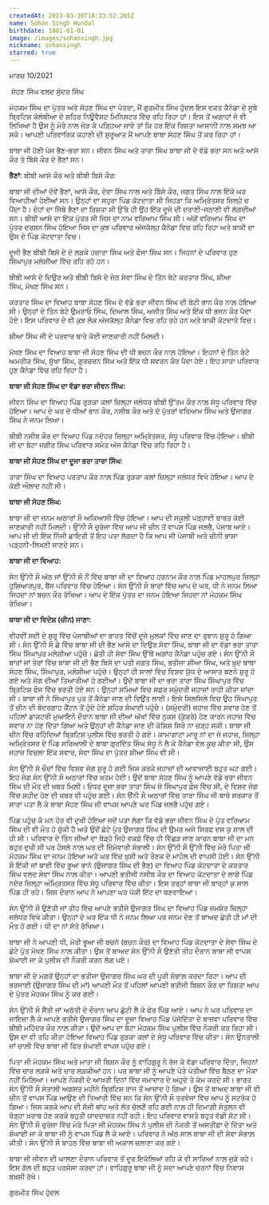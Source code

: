 ```yaml
---
createdAt: 2023-03-30T18:33:52.265Z
name: Sohan Singh Hundal
birthdate: 1881-01-01
image: /images/sohansingh.jpg
nickname: sohansingh
starred: true
---
```

ਮਾਰਚ 10/2021

 ਸੋਹਣ ਸਿੰਘ ਵਲਦ ਸੁੰਦਰ ਸਿੰਘ

ਮੋਹਕਮ ਸਿੰਘ ਦਾ ਪੁੱਤਰ ਅਤੇ ਸੋਹਣ ਸਿੰਘ ਦਾ ਪੋਤਰਾ, ਮੈਂ ਗੁਰਮੀਤ ਸਿੰਘ ਹੁੰਦਲ ਇਸ ਵਕਤ ਕੈਨੇਡਾ ਦੇ ਸੂਬੇ ਬ੍ਰਿਟਿਸ਼ ਕੋਲੰਬੀਆ ਦੇ ਸ਼ਹਿਰ ਨਿਊਵੈਸਟ ਮਿਨਿਸਟਰ ਵਿੱਚ ਰਹਿ ਰਿਹਾ ਹਾਂ। ਇਸ ਤੋਂ ਅਗਾਹਾਂ ਜੋ ਵੀ ਲਿਖਿਆ ਹੈ ਉਸ ਨੂੰ ਮੇਰੇ ਨਾਲ ਜੋੜ ਕੇ ਪੜ੍ਹਿਆ ਜਾਵੇ ਤਾਂ ਕਿ ਹਰ ਇੱਕ ਰਿਸ਼ਤਾ ਆਸਾਨੀ ਨਾਲ ਸਮਝ ਆ ਸਕੇ। ਆਪਣੀ ਪਰਿਵਾਰਿਕ ਕਹਾਣੀ ਦੀ ਸ਼ੁਰੂਆਤ ਮੈਂ ਆਪਣੇ ਬਾਬਾ ਸੋਹਣ ਸਿੰਘ ਤੋਂ ਕਰ ਰਿਹਾ ਹਾਂ।

ਬਾਬਾ ਜੀ ਹੋਣੀ ਪੰਜ ਭੈਣ-ਭਰਾ ਸਨ। ਜੀਵਨ ਸਿੰਘ ਅਤੇ ਤਾਰਾ ਸਿੰਘ ਬਾਬਾ ਜੀ ਦੇ ਵੱਡੇ ਭਰਾ ਸਨ ਅਤੇ ਆਸੋ ਕੌਰ ਤੇ ਬਿੱਸੋ ਕੌਰ ਦੋ ਭੈਣਾਂ ਸਨ। 

**ਭੈਣਾਂ**: ਬੀਬੀ ਆਸੋ ਕੌਰ ਅਤੇ ਬੀਬੀ ਬਿਸੋ ਕੌਰ:

ਬਾਬਾ ਜੀ ਦੀਆਂ ਦੋਵੇਂ ਭੈਣਾਂ, ਆਸੋ ਕੌਰ, ਦੇਵਾ ਸਿੰਘ ਨਾਲ ਅਤੇ ਬਿੱਸੋ ਕੌਰ, ਜਗਤ ਸਿੰਘ ਨਾਲ ਇੱਕੋ ਘਰ ਵਿਆਹੀਆਂ ਹੋਈਆਂ ਸਨ। ਉਨ੍ਹਾਂ ਦਾ ਸਹੁਰਾ ਪਿੰਡ ਕੋਟਦਾਤਾ ਸੀ ਜਿਹੜਾ ਕਿ ਅਮ੍ਰਿੰਤਸਰ ਜ਼ਿਲ੍ਹੇ ਚ ਪੈਂਦਾ ਹੈ। ਦੋਹਾਂ ਦਾ ਜਿੱਥੇ ਭੈਣਾਂ ਦਾ ਰਿਸ਼ਤਾ ਸੀ ਉੱਥੇ ਹੀ ਉਹ ਇੱਕ ਦੂਜੇ ਦੀ ਦਰਾਣੀ-ਜਠਾਣੀ ਵੀ ਲੱਗਦੀਆਂ ਸਨ। ਬੀਬੀ ਆਸੋ ਦਾ ਇੱਕ ਪੁੱਤਰ ਸੀ ਜਿਸ ਦਾ ਨਾਮ ਵਰਿਆਮ ਸਿੰਘ ਸੀ। ਅੱਗੋਂ ਵਰਿਆਮ ਸਿੰਘ ਦਾ ਪੁੱਤਰ ਦਰਸ਼ਨ ਸਿੰਘ ਹੋਇਆ ਜਿਸ ਦਾ ਕੁਝ ਪਰਿਵਾਰ ਅੱਜਕੱਲ੍ਹ ਕੈਨੇਡਾ ਵਿਚ ਰਹਿ ਰਿਹਾ ਅਤੇ ਬਾਕੀ ਦਾ ਉਸ ਦੇ ਪਿੰਡ ਕੋਟਦਾਤਾ ਵਿਚ। 

ਦੂਜੀ ਭੈਣ ਬੀਬੀ ਬਿਸੋ ਦੇ ਦੋ ਲੜਕੇ ਹਜ਼ਾਰਾ ਸਿੰਘ ਅਤੇ ਫੌਜਾ ਸਿੰਘ ਸਨ। ਜਿਹਨਾਂ ਦੇ ਪਰਿਵਾਰ ਹੁਣ ਸਿੰਘਾਪੁਰ ਮਲੇਸ਼ੀਆ ਵਿੱਚ ਰਹਿ ਰਹੇ ਹਨ। 

ਬੀਬੀ ਆਸੋ ਦੇ ਦਿਉਰ ਅਤੇ ਬੀਬੀ ਬਿਸੋ ਦੇ ਜੇਠ ਸੇਵਾ ਸਿੰਘ ਦੇ ਤਿੰਨ ਬੇਟੇ ਕਰਤਾਰ ਸਿੰਘ, ਸ਼ੀਆ ਸਿੰਘ, ਮੱਖਣ ਸਿੰਘ ਸਨ।

ਕਰਤਾਰ ਸਿੰਘ ਦਾ ਵਿਆਹ ਬਾਬਾ ਸੋਹਣ ਸਿੰਘ ਦੇ ਵੱਡੇ ਭਰਾ ਜੀਵਨ ਸਿੰਘ ਦੀ ਬੇਟੀ ਭਾਨ ਕੌਰ ਨਾਲ਼ ਹੋਇਆ ਸੀ। ਉਨ੍ਹਾਂ ਦੇ ਤਿੰਨ ਬੇਟੇ ਉਮਰਾਓ ਸਿੰਘ, ਦਿਆਲ ਸਿੰਘ, ਅਜੀਤ ਸਿੰਘ ਅਤੇ ਇੱਕ ਧੀ ਭਜਨ ਕੌਰ ਪੈਦਾ ਹੋਏ। ਇਸ ਪਰਿਵਾਰ ਦੇ ਵੀ ਕੁਝ ਲੋਕ ਅੱਜਕੱਲ੍ਹ ਕੈਨੇਡਾ ਵਿਚ ਰਹਿ ਰਹੇ ਹਨ ਅਤੇ ਬਾਕੀ ਕੋਟਦਾਤੇ ਵਿਚ।

ਸ਼ੀਆ ਸਿੰਘ ਜੀ ਦੇ ਪਰਵਾਰ ਬਾਰੇ ਕੋਈ ਜਾਣਕਾਰੀ ਨਹੀਂ ਮਿਲਦੀ। 

ਮੱਖਣ ਸਿੰਘ ਦਾ ਵਿਆਹ ਬਾਬਾ ਜੀ ਸੋਹਣ ਸਿੰਘ ਦੀ ਧੀ ਬਚਨ ਕੌਰ ਨਾਲ਼ ਹੋਇਆ। ਇਹਨਾਂ ਦੇ ਤਿੰਨ ਬੇਟੇ ਅਮਰੀਕ ਸਿੰਘ, ਸੁੱਖਾ ਸਿੰਘ, ਗੁਰਚਰਨ ਸਿੰਘ ਅਤੇ ਇੱਕ ਧੀ ਸਵਰਨ ਕੌਰ ਪੈਦਾ ਹੋਏ। ਇਹ ਸਾਰਾ ਪਰਿਵਾਰ ਹੁਣ ਕੈਨੇਡਾ ਵਿੱਚ ਰਹਿ ਰਿਹਾ ਹੈ।  

**ਬਾਬਾ ਜੀ ਸੋਹਣ ਸਿੰਘ ਦਾ ਵੱਡਾ ਭਰਾ ਜੀਵਨ ਸਿੰਘ:** 

ਜੀਵਨ ਸਿੰਘ ਦਾ ਵਿਆਹ ਪਿੰਡ ਰੁੜਕਾ ਕਲਾਂ ਜ਼ਿਲ੍ਹਾ ਜਲੰਧਰ ਬੀਬੀ ਉੱਤਮ ਕੌਰ ਨਾਲ਼ ਸੰਧੂ ਪਰਿਵਾਰ ਵਿੱਚ ਹੋਇਆ। ਆਪ ਦੇ ਘਰ ਦੋ ਧੀਆਂ ਭਾਨ ਕੌਰ, ਨਸੀਬ ਕੌਰ ਅਤੇ ਦੋ ਪੁੱਤਰਾਂ ਵਰਿਆਮ ਸਿੰਘ ਅਤੇ ਉਜਾਗਰ ਸਿੰਘ ਨੇ ਜਨਮ ਲਿਆ। 

ਬੀਬੀ ਨਸੀਬ ਕੌਰ ਦਾ ਵਿਆਹ ਪਿੰਡ ਨਦੋਹਰ ਜ਼ਿਲ੍ਹਾ ਅਮ੍ਰਿੰਤਸਰ, ਸੰਧੂ ਪਰਿਵਾਰ ਵਿੱਚ ਹੋਇਆ। ਬੀਬੀ ਜੀ ਦਾ ਬੇਟਾ ਜਗੀਰ ਸਿੰਘ ਪਰਿਵਾਰ ਸਮੇਤ ਅੱਜ ਕੈਨੇਡਾ ਵਿੱਚ ਰਹਿ ਰਿਹਾ ਹੈ। 

**ਬਾਬਾ ਜੀ ਸੋਹਣ ਸਿੰਘ ਦਾ ਦੂਜਾ ਭਰਾ ਤਾਰਾ ਸਿੰਘ**: 

ਤਾਰਾ ਸਿੰਘ ਦਾ ਵਿਆਹ ਪਰਤਾਪ ਕੌਰ ਨਾਲ਼ ਪਿੰਡ ਰੁੜਕਾ ਕਲਾਂ ਜ਼ਿਲ੍ਹਾ ਜਲੰਧਰ ਵਿਖੇ ਹੋਇਆ। ਆਪ ਦੇ ਕੋਈ ਔਲਾਦ ਨਹੀਂ ਸੀ। 

**ਬਾਬਾ ਜੀ ਸੋਹਣ ਸਿੰਘ:** 

ਬਾਬਾ ਜੀ ਦਾ ਜਨਮ ਅਠਾਰਾਂ ਸੌ ਅਕਿਆਸੀ ਵਿੱਚ ਹੋਇਆ। ਆਪ ਦੀ ਸਕੂਲੀ ਪੜ੍ਹਾਈ ਬਾਬਤ ਕੋਈ ਜਾਣਕਾਰੀ ਨਹੀਂ ਮਿਲਦੀ। ਉੱਨੀ ਸੌ ਚੁਰੰਜਾ ਵਿੱਚ ਆਪ ਜੀ ਚੀਨ ਤੋਂ ਵਾਪਸ ਪਿੰਡ ਜਲਭੈ, ਪੰਜਾਬ ਆਏ। ਆਪ ਜੀ ਦੀ ਇੱਕ ਨਿੱਜੀ ਡਾਇਰੀ ਤੋਂ ਇਹ ਪਤਾ ਲੱਗਦਾ ਹੈ ਕਿ ਆਪ ਜੀ ਪੰਜਾਬੀ ਅਤੇ ਚੀਨੀ ਭਾਸ਼ਾ ਪੜ੍ਹਨੀ-ਲਿਖਣੀ ਜਾਣਦੇ ਸਨ। 

**ਬਾਬਾ ਜੀ ਦਾ ਵਿਆਹ:** 

ਸੰਨ ਉੱਨੀ ਸੌ ਅੱਠ ਜਾਂ ਉੱਨੀ ਸੌ ਨੌਂ ਵਿੱਚ ਬਾਬਾ ਜੀ ਦਾ ਵਿਆਹ ਹਰਨਾਮ ਕੌਰ ਨਾਲ਼ ਪਿੰਡ ਮਾਹਲਪੁਰ ਜ਼ਿਲ੍ਹਾ ਹੁਸ਼ਿਆਰਪੁਰ, ਬੈਂਸ ਪਰਿਵਾਰ ਵਿੱਚ ਹੋਇਆ। ਸੰਨ ਉੱਨੀ ਸੌ ਬਾਰਾਂ ਵਿੱਚ ਆਪ ਦੇ ਘਰ, ਧੀ ਨੇ ਜਨਮ ਲਿਆ ਜਿਹਦਾ ਨਾਂ ਬਚਨ ਕੌਰ ਰੱਖਿਆ। ਆਪ ਦੇ ਇੱਕ ਪੁੱਤਰ ਦਾ ਜਨਮ ਹੋਇਆ ਜਿਹਦਾ ਨਾਂ ਮੋਹਕਮ ਸਿੰਘ ਰੱਖਿਆ। 

**ਬਾਬਾ ਜੀ ਦਾ ਵਿਦੇਸ਼ (ਚੀਨ) ਜਾਣਾ:** 

ਵੀਹਵੀਂ ਸਦੀ ਦੇ ਸ਼ੁਰੂ ਵਿੱਚ ਪੰਜਾਬੀਆਂ ਦਾ ਭਾਰਤ ਵਿੱਚੋਂ ਦੂਜੇ ਮੁਲਕਾਂ ਵਿੱਚ ਜਾਣ ਦਾ ਰੁਝਾਨ ਸ਼ੁਰੂ ਹੋ ਗਿਆ ਸੀ। ਸੰਨ ਉੱਨੀ ਸੌ ਛੇ ਵਿੱਚ ਬਾਬਾ ਜੀ ਦੀ ਭੈਣ ਆਸੋ ਦਾ ਦਿਉਰ ਸੇਵਾ ਸਿੰਘ, ਬਾਬਾ ਜੀ ਦਾ ਵੱਡਾ ਭਰਾ ਤਾਰਾ ਸਿੰਘ ਸਿੰਘਾਪੁਰ ਮਲੇਸ਼ੀਆ ਪਹੁੰਚੇ। ਛੇਤੀ ਹੀ ਸੇਵਾ ਸਿੰਘ ਉੱਥੋਂ ਅਗਾਂਹ ਕੈਨੇਡਾ ਪਹੁੰਚ ਗਏ। ਸੰਨ ਉੱਨੀ ਸੌ ਬਾਰਾਂ ਜਾਂ ਤੇਰਾਂ ਵਿੱਚ ਬਾਬਾ ਜੀ ਦੀ ਭੈਣ ਬਿਸੋ ਦਾ ਪਤੀ ਜਗਤ ਸਿੰਘ, ਭਤੀਜਾ ਸ਼ੀਆ ਸਿੰਘ, ਅਤੇ ਖ਼ੁਦ ਬਾਬਾ ਸੋਹਣ ਸਿੰਘ, ਸਿੰਘਾਪੁਰ, ਮਲੇਸ਼ੀਆ ਪਹੁੰਚੇ। ਉਨ੍ਹਾਂ ਹੀ ਸਾਲਾਂ ਵਿੱਚ ਵਿਸ਼ਵ ਯੁੱਧ ਦੇ ਆਸਾਰ ਬਣਨੇ ਸ਼ੁਰੂ ਹੋ ਗਏ ਅਤੇ ਜੰਗ ਦੀਆਂ ਤਿਆਰੀਆਂ ਹੋ ਗਈਆਂ। ਉਦੋਂ ਬਾਬਾ ਜੀ ਦਾ ਭਰਾ ਤਾਰਾ ਸਿੰਘ ਸਿੰਘਾਪੁਰ ਵਿੱਚ ਬ੍ਰਿਟਿਸ਼ ਫੌਜ ਵਿੱਚ ਭਰਤੀ ਹੋਏ ਸਨ। ਉਨ੍ਹਾਂ ਸਮਿਆਂ ਵਿਚ ਸਫ਼ਰ ਸਮੁੰਦਰੀ ਜਹਾਜ਼ਾਂ ਰਾਹੀ ਕੀਤਾ ਜਾਂਦਾ ਸੀ। ਬਾਬਾ ਜੀ ਨੇ ਸਿੰਘਾਪੁਰ ਪੁਰ ਤੋਂ ਕੈਨੇਡਾ ਜਾਣ ਦੀ ਵਿਉਂਤ ਲਾਈ। ਇਸੇ ਸਿਲਸਿਲੇ ਵਿਚ ਉਹ ਸਿੰਘਾਪੁਰ ਤੋਂ ਚੀਨ ਦੀ ਬੰਦਰਗਾਹ ਕੈਂਟਨ ਤੋਂ ਹੁੰਦੇ ਹੋਏ ਸ਼ਹਿਰ ਸ਼ੰਘਾਈ ਪਹੁੰਚੇ। (ਸਮੁੰਦਰੀ) ਜਹਾਜ਼ ਵਿੱਚ ਸਵਾਰ ਹੋਣ ਤੋਂ ਪਹਿਲਾਂ ਡਾਕਟਰੀ ਮੁਆਇਨੇ ਦੌਰਾਨ ਬਾਬਾ ਜੀ ਦੀਆਂ ਅੱਖਾਂ ਵਿੱਚ ਨੁਕਸ (ਕੁੱਕਰੇ) ਹੋਣ ਕਾਰਨ ਜਹਾਜ਼ ਵਿੱਚ ਸਵਾਰ ਨਾ ਹੋਣ ਦਿੱਤਾ ਗਿਆ ਅਤੇ ਉਨ੍ਹਾਂ ਦੀ ਕੈਨੇਡਾ ਜਾਣ ਦੀ ਕੋਸ਼ਿਸ਼ ਸਿਰੇ ਨਾ ਚੜ੍ਹ ਸਕੀ। ਬਾਬਾ ਜੀ ਚੀਨ ਵਿੱਚ ਰਹਿੰਦਿਆਂ ਬ੍ਰਿਟਿਸ਼ ਪੁਲੀਸ ਵਿੱਚ ਭਰਤੀ ਹੋ ਗਏ। ਕਾਮਾਗਾਟਾ ਮਾਰੂ ਨਾਂ ਦਾ ਜੋ ਜਹਾਜ਼, ਜ਼ਿਲ੍ਹਾ ਅਮ੍ਰਿੰਤਸਰ ਦੇ ਪਿੰਡ ਸਰਿਆਲੀ ਦੇ ਬਾਬਾ ਗੁਰਦਿੱਤ ਸਿੰਘ ਸੰਧੂ ਨੇ ਲੈ ਕੇ ਕੈਨੇਡਾ ਵੱਲ ਕੂਚ ਕੀਤਾ ਸੀ, ਉਸ ਜਹਾਜ਼ ਵਿਚਲਾ ਇੱਕ ਸਵਾਰ, ਸੇਵਾ ਸਿੰਘ ਦਾ ਪੁੱਤਰ ਸ਼ੀਆ ਸਿੰਘ ਵੀ ਸੀ।

ਸੰਨ ਉੱਨੀ ਸੋ ਚੌਦਾਂ ਵਿੱਚ ਵਿਸ਼ਵ ਜੰਗ ਸ਼ੁਰੂ ਹੋ ਗਈ ਜਿਸ ਕਰਕੇ ਜਹਾਜ਼ਾਂ ਦੀ ਆਵਾਜਾਈ ਬਹੁਤ ਘਟ ਗਈ। ਇਹ ਜੰਗ ਸੰਨ ਉੱਨੀ ਸੌ ਅਠਾਰਾਂ ਵਿੱਚ ਖ਼ਤਮ ਹੋਈ। ਉਦੋਂ ਬਾਬਾ ਸੋਹਣ ਸਿੰਘ ਨੂੰ ਆਪਣੇ ਵੱਡੇ ਭਰਾ ਜੀਵਨ ਸਿੰਘ ਦੀ ਮੌਤ ਦੀ ਖ਼ਬਰ ਮਿਲ਼ੀ। ਓਧਰ ਦੂਜਾ ਭਰਾ ਤਾਰਾ ਸਿੰਘ ਜੋ ਸਿੰਘਾਪੁਰ ਫ਼ੌਜ ਵਿੱਚ ਸੀ, ਦੇ ਵਿਸ਼ਵ ਜੰਗ ਵਿੱਚ ਸ਼ਹੀਦ ਹੋਣ ਦੀ ਖ਼ਬਰ ਵੀ ਪਹੁੰਚ ਗਈ। ਸੰਨ ੳੱਨੀ ਸੌ ਅਠਾਰਾਂ ਵਿੱਚ ਤਾਰਾ ਸਿੰਘ ਜੀ ਬਾਰੇ ਸਰਕਾਰ ਤੋਂ ਸਾਰਾ ਪਤਾ ਲੈ ਕੇ ਬਾਬਾ ਸੋਹਣ ਸਿੰਘ ਜੀ ਵਾਪਸ ਆਪਣੇ ਘਰ ਪਿੰਡ ਜਲਭੈ ਪਹੁੰਚ ਗਏ।

ਪਿੰਡ ਪਹੁੰਚ ਕੇ ਮਨ ਹੋਰ ਵੀ ਦੁਖੀ ਹੋਇਆ ਜਦੋਂ ਪਤਾ ਲੱਗਾ ਕਿ ਵੱਡੇ ਭਰਾ ਜੀਵਨ ਸਿੰਘ ਦੇ ਪੁੱਤ ਵਰਿਆਮ ਸਿੰਘ ਦੀ ਵੀ ਮੌਤ ਹੋ ਚੁੱਕੀ ਹੈ ਅਤੇ ਉਦੋਂ ਛੋਟੇ ਪੁੱਤ ਉਜਾਗਰ ਸਿੰਘ ਦੀ ਉਮਰ ਅਜੇ ਸਿਰਫ਼ ਦਸ ਕੁ ਸਾਲ ਦੀ ਹੀ ਸੀ। ਪਰਿਵਾਰ ਦੇ ਤਿੰਨ ਜੀਆਂ ਦਾ ਥੋੜ੍ਹੇ ਜਿਹੇ ਵਕਫ਼ੇ ਵਿੱਚ ਹੀ ਵਿੱਛੜ ਜਾਣ ਕਾਰਨ ਬਾਬਾ ਜੀ ਦਾ ਮਨ ਬਹੁਤ ਦੁਖੀ ਸੀ ਪਰ ਹੌਸਲੇ ਨਾਲ਼ ਘਰ ਦੀ ਜ਼ਿੰਮੇਵਾਰੀ ਸੰਭਾਲੀ। ਸੰਨ ਉੱਨੀ ਸੌ ਉੱਨੀ ਵਿੱਚ ਮੇਰੇ ਪਿਤਾ ਜੀ ਮੋਹਕਮ ਸਿੰਘ ਦਾ ਜਨਮ ਹੋਇਆ ਅਤੇ ਘਰ ਵਿੱਚ ਖ਼ੁਸ਼ੀ ਅਤੇ ਰੌਣਕ ਦੇ ਮਾਹੌਲ ਦੀ ਵਾਪਸੀ ਹੋਈ। ਸੰਨ ਉੱਨੀ ਸੌ ਇੱਕੀ ਜਾਂ ਬਾਈ ਵਿੱਚ ਭੂਆ ਭਾਨੋ (ਉਜਾਗਰ ਸਿੰਘ ਦੀ ਭੈਣ) ਦਾ ਵਿਆਹ ਪਿੰਡ ਕੋਟਦਾਤਾ ਦੇ ਕਰਤਾਰ ਸਿੰਘ ਵਲਦ ਸੇਵਾ ਸਿੰਘ ਨਾਲ਼ ਕੀਤਾ। ਆਪਣੀ ਭਤੀਜੀ ਨਸੀਬ ਕੌਰ ਦਾ ਵਿਆਹ ਕੋਟਦਾਤਾ ਦੇ ਲਾਗੇ ਪਿੰਡ ਨਦੋਰ ਜ਼ਿਲ੍ਹਾ ਅੰਮ੍ਰਿਤਸਰ ਵਿੱਚ ਸੰਧੂ ਪਰਿਵਾਰ ਵਿੱਚ ਕੀਤਾ। ਇਸ ਤਰ੍ਹਾਂ ਬਾਬਾ ਜੀ ਬਾਰ੍ਹਾਂ ਕੁ ਸਾਲ ਪਿੰਡ ਹੀ ਰਹੇ। ਜਿਸ ਦੌਰਾਨ ਆਪ ਨੇ ਆਪਣਾ ਘਰ ਪੱਕੀ ਇੱਟ ਦਾ ਬਣਵਾਇਆ। 

ਸੰਨ ਉੱਨੀ ਸੌ ਉਣੱਤੀ ਜਾਂ ਤੀਹ ਵਿੱਚ ਆਪਣੇ ਭਤੀਜੇ ਉਜਾਗਰ ਸਿੰਘ ਦਾ ਵਿਆਹ ਪਿੰਡ ਜਮਸ਼ੇਰ ਜ਼ਿਲ੍ਹਾ ਜਲੰਧਰ ਵਿਖੇ ਕੀਤਾ। ਉਨ੍ਹਾਂ ਦੇ ਘਰ ਇੱਕ ਧੀ ਨੇ ਜਨਮ ਲਿਆ ਪਰ ਜਨਮ ਦੇਣ ਤੋਂ ਬਾਅਦ ਛੇਤੀ ਹੀ ਮਾਂ ਦੀ ਮੌਤ ਹੋ ਗਈ। ਧੀ ਦਾ ਨਾਂ ਸੱਤੋ ਰੱਖਿਆ। 

ਬਾਬਾ ਜੀ ਨੇ ਆਪਣੀ ਧੀ, ਮੇਰੀ ਭੂਆ ਜੀ ਬਚਨੋ (ਬਚਨ ਕੌਰ) ਦਾ ਵਿਆਹ ਪਿੰਡ ਕੋਟਦਾਤਾ ਦੇ ਸੇਵਾ ਸਿੰਘ ਦੇ ਛੋਟੇ ਪੁੱਤ ਮੱਖਣ ਸਿੰਘ ਨਾਲ਼ ਕੀਤਾ। ਉਸ ਤੋਂ ਬਾਅਦ ਸੰਨ ਉੱਨੀ ਸੌ ਉਣੱਤੀ ਤੀਹ ਦੌਰਾਨ ਬਾਬਾ ਜੀ ਵਾਪਸ ਸ਼ੰਘਾਈ ਜਾ ਕੇ ਪੁਲੀਸ ਦੀ ਨੌਕਰੀ ਕਰਨ ਲੱਗ ਪਏ। 

ਬਾਬਾ ਜੀ ਦੇ ਮਗਰੋਂ ਉਨ੍ਹਾਂ ਦਾ ਭਤੀਜਾ ਉਜਾਗਰ ਸਿੰਘ ਘਰ ਦੀ ਪੂਰੀ ਸੰਭਾਲ਼ ਕਰਦਾ ਰਿਹਾ। ਆਪ ਦੀ ਭਰਜਾਈ (ਉਜਾਗਰ ਸਿੰਘ ਦੀ ਮਾਂ) ਆਪਣੀ ਮੌਤ ਤੋਂ ਪਹਿਲਾਂ ਆਪਣੀ ਭਤੀਜੀ ਬਿਸ਼ਨ ਕੌਰ ਦਾ ਰਿਸ਼ਤਾ ਆਪ ਦੇ ਪੁੱਤਰ ਮੋਹਕਮ ਸਿੰਘ ਨੂੰ ਕਰ ਗਈ। 

ਸੰਨ ਉੱਨੀ ਸੌ ਸੈਂਤੀ ਜਾਂ ਅਠੱਤੀ ਦੇ ਦੌਰਾਨ ਆਪ ਛੁੱਟੀ ਲੈ ਕੇ ਫੇਰ ਪਿੰਡ ਆਏ। ਆਪ ਨੇ ਘਰ ਪਰਿਵਾਰ ਦਾ ਜਾਇਜ਼ਾ ਲੈ ਕੇ ਆਪਣੇ ਭਤੀਜੇ ਉਜਾਗਰ ਸਿੰਘ ਦਾ ਦੂਜਾ ਵਿਆਹ ਪਿੰਡ ਪੱਜੋਦਿੱਤਾ ਦੇ ਬਾਜਵਾ ਪਰਿਵਾਰ ਵਿੱਚ ਬੀਬੀ ਮਹਿੰਦਰ ਕੌਰ ਨਾਲ਼ ਕੀਤਾ। ਉਦੋਂ ਆਪ ਦਾ ਬੇਟਾ ਮੋਹਕਮ ਸਿੰਘ ਪੁਲੀਸ ਵਿੱਚ ਨੌਕਰੀ ਕਰ ਰਿਹਾ ਸੀ। ਉਸ ਦਾ ਵੀ ਤਹਿ ਕੀਤਾ ਹੋਇਆ ਵਿਆਹ ਪਿੰਡ ਰੁੜਕਾ ਕਲਾਂ ਦੇ ਸੰਧੂ ਪਰਿਵਾਰ ਵਿੱਚ ਕੀਤਾ। ਸੰਨ ਉਨਤਾਲੀ ਜਾਂ ਚਾਲ਼ੀ ਵਿੱਚ ਬਾਬਾ ਜੀ ਫਿਰ ਸ਼ੰਘਾਈ ਵਾਪਸ ਪਹੁੰਚ ਗਏ। 

ਪਿਤਾ ਜੀ ਮੋਹਕਮ ਸਿੰਘ ਅਤੇ ਮਾਤਾ ਜੀ ਬਿਸ਼ਨ ਕੌਰ ਨੂੰ ਵਾਹਿਗੁਰੂ ਨੇ ਰੱਜ ਕੇ ਵੱਡਾ ਪਰਿਵਾਰ ਦਿੱਤਾ, ਜਿਹਨਾਂ ਵਿੱਚ ਚਾਰ ਲੜਕੇ ਅਤੇ ਚਾਰ ਲੜਕੀਆਂ ਹਨ। ਪਰ ਬਾਬਾ ਜੀ ਨੂੰ ਆਪਣੇ ਪੋਤੇ ਪੋਤੀਆਂ ਵਿੱਚ ਬੈਠਣ ਦਾ ਮੌਕਾ ਨਹੀਂ ਮਿਲ਼ਿਆ। ਆਪਣੇ ਨੌਕਰੀ ਦੇ ਆਖ਼ਰੀ ਦਿਨਾਂ ਵਿੱਚ ਜਮਾਦਾਰ ਦੇ ਅਹੁਦੇ ਤੇ ਕੰਮ ਕਰਦੇ ਸੀ। ਭਾਰਤ ਸੰਨ ਉੱਨੀ ਸੌ ਸੰਤਾਲ਼ੀ ਅਗਸਤ ਮਹੀਨੇ ਬ੍ਰਿਟਿਸ਼ ਰਾਜ ਤੋਂ ਆਜ਼ਾਦ ਹੋ ਗਿਆ। ਉਸ ਤੋਂ ਬਾਅਦ ਬਾਬਾ ਜੀ ਵੀ ਚੀਨ ਤੋਂ ਵਾਪਸ ਪਿੰਡ ਆਉਣ ਦੀ ਤਿਆਰੀ ਵਿੱਚ ਸਨ ਕਿ ਸੰਨ ਉੱਨੀ ਸੌ ਤਰਵੰਜਾ ਵਿੱਚ ਆਪ ਨੂੰ ਸਟਰੋਕ ਹੋ ਗਿਆ। ਜਿਸ ਕਰਕੇ ਆਪ ਦੀ ਸੱਜੀ ਬਾਂਹ ਅਤੇ ਲੱਤ ਚੱਲਣੋਂ ਰਹਿ ਗਈ ਨਾਲ਼ ਹੀ ਦਿਮਾਗ਼ੀ ਸੰਤੁਲਨ ਵੀ ਥੋੜ੍ਹਾ ਖ਼ਰਾਬ ਹੋਣ ਕਰਕੇ ਬਹੁਤੀ ਯਾਦਦਾਸ਼ਤ ਨਹੀਂ ਰਹੀ। ਇਹ ਪਰਿਵਾਰ ਵਾਸਤੇ ਬਹੁਤ ਵੱਡੀ ਸੱਟ ਸੀ। ਸੰਨ ਉੱਨੀ ਸੌ ਚੁਰੰਜਾ ਵਿੱਚ ਮੇਰੇ ਪਿਤਾ ਜੀ ਮੋਹਕਮ ਸਿੰਘ ਨੇ ਪੁਲੀਸ ਦੀ ਨੌਕਰੀ ਤੋਂ ਅਸਤੀਫ਼ਾ ਦੇ ਦਿੱਤਾ ਅਤੇ ਸ਼ੰਘਾਈ ਜਾ ਕੇ ਬਾਬਾ ਜੀ ਨੂੰ ਵਾਪਸ ਪਿੰਡ ਲੈ ਕੇ ਆਏ। ਪਰਿਵਾਰ ਨੇ ਅੱਠ ਸਾਲ ਬਾਬਾ ਜੀ ਦੀ ਸੇਵਾ ਸੰਭਾਲ਼ ਕੀਤੀ। ਸੰਨ ਉੱਨੀ ਸੌ ਬਾਹਠ ਵਿੱਚ ਬਾਬਾ ਜੀ ਅਕਾਲ ਚਲਾਣਾ ਕਰ ਗਏ। 

ਬਾਬਾ ਜੀ ਜੀਵਨ ਦੀ ਘਾਲਣਾ ਦੌਰਾਨ ਪਰਿਵਾਰ ਤੋਂ ਦੂਰ ਇਕੱਲਿਆਂ ਰਹਿ ਕੇ ਵੀ ਸਾਰਿਆਂ ਨਾਲ਼ ਜੁੜੇ ਰਹੇ। ਇਸ ਗੱਲ ਦੀ ਬਹੁਤ ਪਰਸੰਸਾ ਕਰਦਾ ਹਾਂ। ਵਾਹਿਗੁਰੂ ਬਾਬਾ ਜੀ ਨੂੰ ਸਦਾ ਆਪਣੇ ਚਰਨਾਂ ਵਿੱਚ ਨਿਵਾਸ ਬਖ਼ਸ਼ੀ ਰੱਖੇ। 

ਗੁਰਮੀਤ ਸਿੰਘ ਹੁੰਦਲ